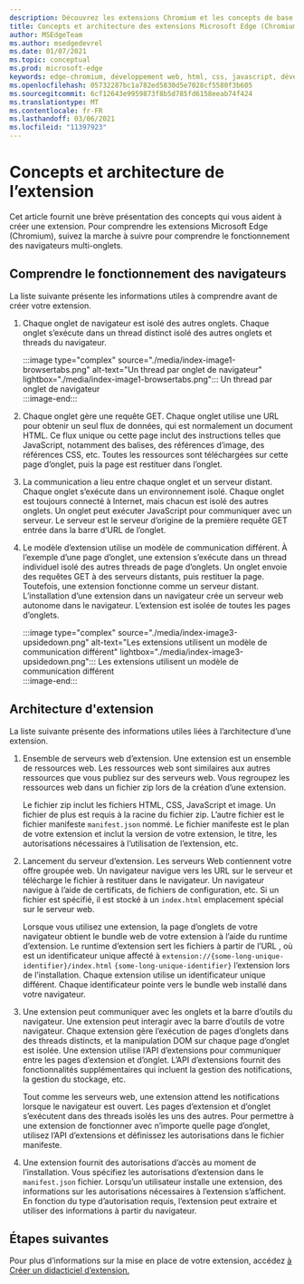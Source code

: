 ```yaml
---
description: Découvrez les extensions Chromium et les concepts de base pour créer des extensions.
title: Concepts et architecture des extensions Microsoft Edge (Chromium)
author: MSEdgeTeam
ms.author: msedgedevrel
ms.date: 01/07/2021
ms.topic: conceptual
ms.prod: microsoft-edge
keywords: edge-chromium, développement web, html, css, javascript, développeur, extensions
ms.openlocfilehash: 05732287bc1a782ed5830d5e7028cf5580f3b605
ms.sourcegitcommit: 6cf12643e9959873f8b5d785fd6158eeab74f424
ms.translationtype: MT
ms.contentlocale: fr-FR
ms.lasthandoff: 03/06/2021
ms.locfileid: "11397923"
---
```

# <a name="extension-concepts-and-architecture"></a>Concepts et architecture de l’extension  

Cet article fournit une brève présentation des concepts qui vous aident à créer une extension.  Pour comprendre les extensions Microsoft Edge \(Chromium\), suivez la marche à suivre pour comprendre le fonctionnement des navigateurs multi-onglets.  

## <a name="understand-how-browsers-work"></a>Comprendre le fonctionnement des navigateurs  

La liste suivante présente les informations utiles à comprendre avant de créer votre extension.  

1.  Chaque onglet de navigateur est isolé des autres onglets.  Chaque onglet s’exécute dans un thread distinct isolé des autres onglets et threads du navigateur.  
    
    :::image type="complex" source="./media/index-image1-browsertabs.png" alt-text="Un thread par onglet de navigateur" lightbox="./media/index-image1-browsertabs.png":::
       Un thread par onglet de navigateur  
    :::image-end:::  
    
1.  Chaque onglet gère une requête GET.  Chaque onglet utilise une URL pour obtenir un seul flux de données, qui est normalement un document HTML.  Ce flux unique ou cette page inclut des instructions telles que JavaScript, notamment des balises, des références d’image, des références CSS, etc.  Toutes les ressources sont téléchargées sur cette page d’onglet, puis la page est restituer dans l’onglet.  
1.  La communication a lieu entre chaque onglet et un serveur distant.  Chaque onglet s’exécute dans un environnement isolé.  Chaque onglet est toujours connecté à Internet, mais chacun est isolé des autres onglets.  Un onglet peut exécuter JavaScript pour communiquer avec un serveur.  Le serveur est le serveur d’origine de la première requête GET entrée dans la barre d’URL de l’onglet.  
1.  Le modèle d’extension utilise un modèle de communication différent.  À l’exemple d’une page d’onglet, une extension s’exécute dans un thread individuel isolé des autres threads de page d’onglets.  Un onglet envoie des requêtes GET à des serveurs distants, puis restituer la page.  Toutefois, une extension fonctionne comme un serveur distant.  L’installation d’une extension dans un navigateur crée un serveur web autonome dans le navigateur.  L’extension est isolée de toutes les pages d’onglets.  
    
    :::image type="complex" source="./media/index-image3-upsidedown.png" alt-text="Les extensions utilisent un modèle de communication différent" lightbox="./media/index-image3-upsidedown.png":::
       Les extensions utilisent un modèle de communication différent  
    :::image-end:::  
    
## <a name="extension-architecture"></a>Architecture d'extension  

La liste suivante présente des informations utiles liées à l’architecture d’une extension.  

1.  Ensemble de serveurs web d’extension.  Une extension est un ensemble de ressources web.  Les ressources web sont similaires aux autres ressources que vous publiez sur des serveurs web.  Vous regroupez les ressources web dans un fichier zip lors de la création d’une extension.  
    
    Le fichier zip inclut les fichiers HTML, CSS, JavaScript et image.  Un fichier de plus est requis à la racine du fichier zip.  L’autre fichier est le fichier manifeste `manifest.json` nommé.  Le fichier manifeste est le plan de votre extension et inclut la version de votre extension, le titre, les autorisations nécessaires à l’utilisation de l’extension, etc.  
    
1.  Lancement du serveur d’extension.  Les serveurs Web contiennent votre offre groupée web.  Un navigateur navigue vers les URL sur le serveur et télécharge le fichier à restituer dans le navigateur.  Un navigateur navigue à l’aide de certificats, de fichiers de configuration, etc.  Si un fichier est spécifié, il est stocké à un `index.html` emplacement spécial sur le serveur web.  
    
    Lorsque vous utilisez une extension, la page d’onglets de votre navigateur obtient le bundle web de votre extension à l’aide du runtime d’extension.  Le runtime d’extension sert les fichiers à partir de l’URL , où est un identificateur unique affecté à `extension://{some-long-unique-identifier}/index.html` `{some-long-unique-identifier}` l’extension lors de l’installation.  Chaque extension utilise un identificateur unique différent.  Chaque identificateur pointe vers le bundle web installé dans votre navigateur.  
    
1.  Une extension peut communiquer avec les onglets et la barre d’outils du navigateur.  Une extension peut interagir avec la barre d’outils de votre navigateur.  Chaque extension gère l’exécution de pages d’onglets dans des threads distincts, et la manipulation DOM sur chaque page d’onglet est isolée.  Une extension utilise l’API d’extensions pour communiquer entre les pages d’extension et d’onglet.  L’API d’extensions fournit des fonctionnalités supplémentaires qui incluent la gestion des notifications, la gestion du stockage, etc.  
    
    Tout comme les serveurs web, une extension attend les notifications lorsque le navigateur est ouvert.  Les pages d’extension et d’onglet s’exécutent dans des threads isolés les uns des autres.  Pour permettre à une extension de fonctionner avec n’importe quelle page d’onglet, utilisez l’API d’extensions et définissez les autorisations dans le fichier manifeste.  
    
1.  Une extension fournit des autorisations d’accès au moment de l’installation.  Vous spécifiez les autorisations d’extension dans le `manifest.json` fichier.  Lorsqu’un utilisateur installe une extension, des informations sur les autorisations nécessaires à l’extension s’affichent.  En fonction du type d’autorisation requis, l’extension peut extraire et utiliser des informations à partir du navigateur.  
    
## <a name="next-steps"></a>Étapes suivantes  

Pour plus d’informations sur la mise en place de votre extension, accédez [à Créer un didacticiel d’extension.][CreateAnExtensionPart1]  

<!-- links -->  

[CreateAnExtensionPart1]: ./part1-simple-extension.md "Créer un didacticiel d’extension - Partie 1 | Documents Microsoft"  
